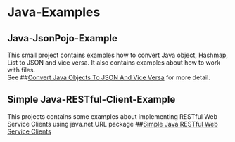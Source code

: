 # Java-Examples 
## Java-JsonPojo-Example
This small project contains examples how to convert Java object, Hashmap, List to JSON and vice versa. It also contains examples about how to work with files.  
  See ##[Convert Java Objects To JSON And Vice Versa](http://howtoprogram.xyz/2016/07/01/convert-java-objects-json-vice-versa/) for more detail.
## Simple Java-RESTful-Client-Example
This projects contains some examples about implementing RESTful Web Service Clients using java.net.URL package
 ##[Simple Java RESTful Web Service Clients](http://howtoprogram.xyz/2016/07/02/java-restful-web-service-clients/)